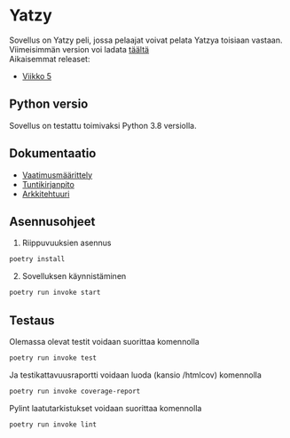 # Yatzy
 Sovellus on Yatzy peli, jossa pelaajat voivat pelata Yatzya toisiaan vastaan.  
 Viimeisimmän version voi ladata [täältä](https://github.com/ulmala/ot-harjoitustyo/releases/tag/viikko6)  
 Aikaisemmat releaset:
 - [Viikko 5](https://github.com/ulmala/ot-harjoitustyo/releases/tag/viikko5)

 ## Python versio
 Sovellus on testattu toimivaksi Python 3.8 versiolla.


## Dokumentaatio
- [Vaatimusmäärittely](https://github.com/ulmala/ot-harjoitustyo/blob/master/dokumentaatio/vaatimusmaarittely.md)  
- [Tuntikirjanpito](https://github.com/ulmala/ot-harjoitustyo/blob/master/dokumentaatio/tuntikirjanpito.md)  
- [Arkkitehtuuri](https://github.com/ulmala/ot-harjoitustyo/blob/master/dokumentaatio/arkkitehtuuri.md)  


## Asennusohjeet

1. Riippuvuuksien asennus

```bash
poetry install
```

2. Sovelluksen käynnistäminen

```bash
poetry run invoke start
```

## Testaus

Olemassa olevat testit voidaan suorittaa komennolla  

```bash
poetry run invoke test
```

Ja testikattavuusraportti voidaan luoda (kansio /htmlcov) komennolla  

```bash
poetry run invoke coverage-report
```

Pylint laatutarkistukset voidaan suorittaa komennolla

```bash
poetry run invoke lint
```